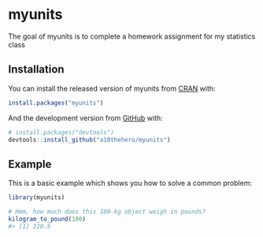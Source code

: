 
<!-- README.md is generated from README.Rmd. Please edit that file -->

# myunits

<!-- badges: start -->

<!-- badges: end -->

The goal of myunits is to complete a homework assignment for my
statistics class

## Installation

You can install the released version of myunits from
[CRAN](https://CRAN.R-project.org) with:

``` r
install.packages("myunits")
```

And the development version from [GitHub](https://github.com/) with:

``` r
# install.packages("devtools")
devtools::install_github("a10thehero/myunits")
```

## Example

This is a basic example which shows you how to solve a common problem:

``` r
library(myunits)

# Hmm, how much does this 100-kg object weigh in pounds?
kilogram_to_pound(100)
#> [1] 220.5
```
